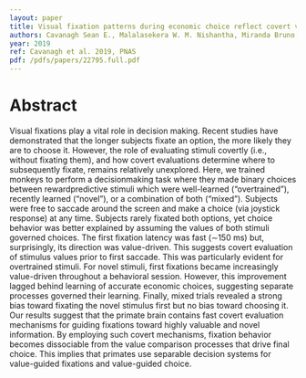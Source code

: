 ```yaml
---
layout: paper
title: Visual fixation patterns during economic choice reflect covert valuation processes that emerge with learning
authors: Cavanagh Sean E., Malalasekera W. M. Nishantha, Miranda Bruno, Hunt Laurence T., Kennerley Steven W.
year: 2019
ref: Cavanagh et al. 2019, PNAS
pdf: /pdfs/papers/22795.full.pdf
---
```


# Abstract

Visual fixations play a vital role in decision making. Recent studies
have demonstrated that the longer subjects fixate an option, the
more likely they are to choose it. However, the role of evaluating
stimuli covertly (i.e., without fixating them), and how covert evaluations determine where to subsequently fixate, remains relatively
unexplored. Here, we trained monkeys to perform a decisionmaking task where they made binary choices between rewardpredictive stimuli which were well-learned (“overtrained”),
recently learned (“novel”), or a combination of both (“mixed”). Subjects were free to saccade around the screen and make a choice (via
joystick response) at any time. Subjects rarely fixated both options,
yet choice behavior was better explained by assuming the values of
both stimuli governed choices. The first fixation latency was fast
(∼150 ms) but, surprisingly, its direction was value-driven. This suggests covert evaluation of stimulus values prior to first saccade. This
was particularly evident for overtrained stimuli. For novel stimuli,
first fixations became increasingly value-driven throughout a behavioral session. However, this improvement lagged behind learning of accurate economic choices, suggesting separate processes
governed their learning. Finally, mixed trials revealed a strong bias
toward fixating the novel stimulus first but no bias toward choosing it. Our results suggest that the primate brain contains fast covert evaluation mechanisms for guiding fixations toward highly
valuable and novel information. By employing such covert mechanisms, fixation behavior becomes dissociable from the value comparison processes that drive final choice. This implies that primates
use separable decision systems for value-guided fixations and
value-guided choice.